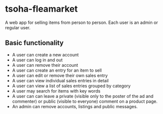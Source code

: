# tsoha-fleamarket
A web app for selling items from person to person. Each user is an admin or regular user.
## Basic functionality
- A user can create a new account
- A user can log in and out
- A user can remove their account
- A user can create an entry for an item to sell
- A user can edit or remove their own sales entry
- A user can view individual sales entries in detail
- A user can view a list of sales entries grouped by category
- A user may search for items with key words
- A user can can leave a private (visible only to the poster of the ad and commenter) or public (visible to everyone) comment on a product page.
- An admin can remove accounts, listings and public messages.
